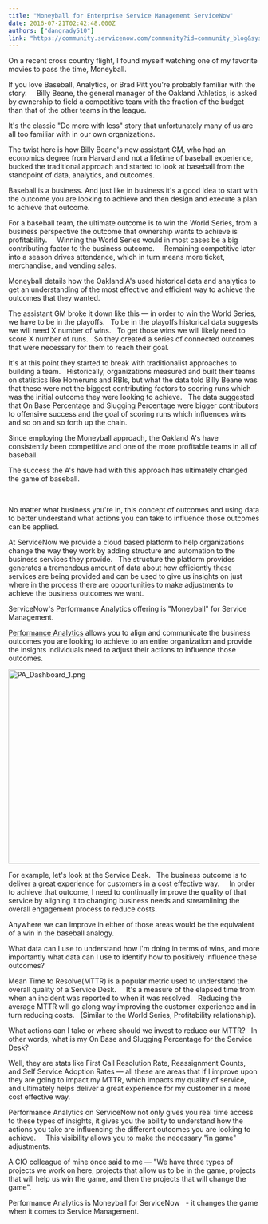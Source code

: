 ```yaml
---
title: "Moneyball for Enterprise Service Management ServiceNow"
date: 2016-07-21T02:42:48.000Z
authors: ["dangrady510"]
link: "https://community.servicenow.com/community?id=community_blog&sys_id=b59d2e69dbd0dbc01dcaf3231f961907"
---
```

<p><span class="s1">On a recent cross country flight, I found myself watching one of my favorite movies to pass the time, Moneyball. </span></p><p class="p1"></p><p class="p1"><span class="s1">If you love Baseball, Analytics, or Brad Pitt you're probably familiar with the story.     Billy Beane, the general manager of the Oakland Athletics, is asked by ownership to field a competitive team with the fraction of the budget than that of the other teams in the league. </span></p><p class="p1"></p><p class="p1"><span class="s1">It's the classic "Do more with less" story that unfortunately many of us are all too familiar with in our own organizations.</span></p><p class="p1"></p><p class="p1"><span class="s1">The twist here is how Billy Beane's new assistant GM, who had an economics degree from Harvard and not a lifetime of baseball experience, bucked the traditional approach and started to look at baseball from the standpoint of data, analytics, and outcomes.   </span></p><p class="p1"></p><p class="p1"><span class="s1">Baseball is a business. And just like in business it's a good idea to start with the outcome you are looking to achieve and then design and execute a plan to achieve that outcome. </span></p><p class="p1"></p><p class="p1"><span class="s1">For a baseball team, the ultimate outcome is to win the World Series, from a business perspective the outcome that ownership wants to achieve is profitability.     Winning the World Series would in most cases be a big contributing factor to the business outcome.     Remaining competitive later into a season drives attendance, which in turn means more ticket, merchandise, and vending sales.</span></p><p class="p1"></p><p class="p1"><span class="s1">Moneyball details how the Oakland A's used historical data and analytics to get an understanding of the most effective and efficient way to achieve the outcomes that they wanted.   </span></p><p class="p1"></p><p class="p1"><span class="s1">The assistant GM broke it down like this — in order to win the World Series, we have to be in the playoffs.   To be in the playoffs historical data suggests we will need X number of wins.   To get those wins we will likely need to score X number of runs.   So they created a series of connected outcomes that were necessary for them to reach their goal.   </span></p><p class="p1"></p><p class="p1"><span class="s1">It's at this point they started to break with traditionalist approaches to building a team.   Historically, organizations measured and built their teams on statistics like Homeruns and RBIs, but what the data told Billy Beane was that these were not the biggest contributing factors to scoring runs which was the initial outcome they were looking to achieve.   The data suggested that On Base Percentage and Slugging Percentage were bigger contributors to offensive success and the goal of scoring runs which influences wins and so on and so forth up the chain.   </span></p><p class="p1"></p><p class="p1"><span class="s1">Since employing the Moneyball approach</span><span class="s2"><strong>,</strong></span><span class="s1"> the Oakland A's have consistently been competitive and one of the more profitable teams in all of baseball.</span></p><p class="p1"></p><p class="p1"><span class="s1">The success the A's have had with this approach has ultimately changed the game of baseball.     </span></p><p class="p1"><span class="s1">     </span></p><p class="p1"><span class="s1">No matter what business you're in, this concept of outcomes and using data to better understand what actions you can take to influence those outcomes can be applied.</span></p><p class="p1"></p><p class="p1"><span class="s1">At ServiceNow we provide a cloud based platform to help organizations change the way they work by adding structure and automation to the business services they provide.   The structure the platform provides generates a tremendous amount of data about how efficiently these services are being provided and can be used to give us insights on just where in the process there are opportunities to make adjustments to achieve the business outcomes we want.</span></p><p class="p1"></p><p class="p1"><span class="s1">ServiceNow's Performance Analytics offering is "Moneyball" for Service Management.</span></p><p class="p1"></p><p class="p1"></p><p class="p1"><span class="s1"><a title="w.servicenow.com/products/performance-analytics.html" href="http://www.servicenow.com/products/performance-analytics.html">Performance Analytics</a> allows you to align and communicate the business outcomes you are looking to achieve to an entire organization and provide the insights individuals need to adjust their actions to influence those outcomes.</span></p><p class="p1"></p><p class="p1"><span class="s1"><img   alt="PA_Dashboard_1.png" class="image-1 jive-image" src="ec85a339db90dfc0b322f4621f961975.iix" style="width: 620px; height: 389px;"/></span></p><p class="p1"></p><p class="p1"><span class="s1">For example, let's look at the Service Desk.   The business outcome is to deliver a great experience for customers in a cost effective way.     In order to achieve that outcome, I need to continually improve the quality of that service by aligning it to changing business needs and streamlining the overall engagement process to reduce costs.     </span></p><p class="p1"></p><p class="p1"><span class="s1">Anywhere we can improve in either of those areas would be the equivalent of a win in the baseball analogy. </span></p><p class="p1"></p><p class="p1"><span class="s1">What data can I use to understand how I'm doing in terms of wins, and more importantly what data can I use to identify how to positively influence these outcomes?</span></p><p class="p1"></p><p class="p1"><span class="s1">Mean Time to Resolve(MTTR) is a popular metric used to understand the overall quality of a Service Desk.     It's a measure of the elapsed time from when an incident was reported to when it was resolved.   Reducing the average MTTR will go along way improving the customer experience and in turn reducing costs.   (Similar to the World Series, Profitability relationship).</span></p><p class="p1"></p><p class="p1"><span class="s1">What actions can I take or where should we invest to reduce our MTTR?   In other words, what is my On Base and Slugging Percentage for the Service Desk?</span></p><p class="p1"></p><p class="p1"><span class="s1">Well, they are stats like First Call Resolution Rate, Reassignment Counts, and Self Service Adoption Rates — all these are areas that if I improve upon they are going to impact my MTTR, which impacts my quality of service, and ultimately helps deliver a great experience for my customer in a more cost effective way.     </span></p><p class="p1"></p><p class="p1"><span class="s1">Performance Analytics on ServiceNow not only gives you real time access to these types of insights, it gives you the ability to understand how the actions you take are influencing the different outcomes you are looking to achieve.     This visibility allows you to make the necessary "in game" adjustments.</span></p><p class="p1"></p><p class="p1"><span class="s1">A CIO colleague of mine once said to me — "We have three types of projects we work on here, projects that allow us to be in the game, projects that will help us win the game, and then the projects that will change the game".</span></p><p class="p1"></p><p class="p1"><span class="s1">Performance Analytics is Moneyball for ServiceNow   - it changes the game when it comes to Service Management.</span></p>
